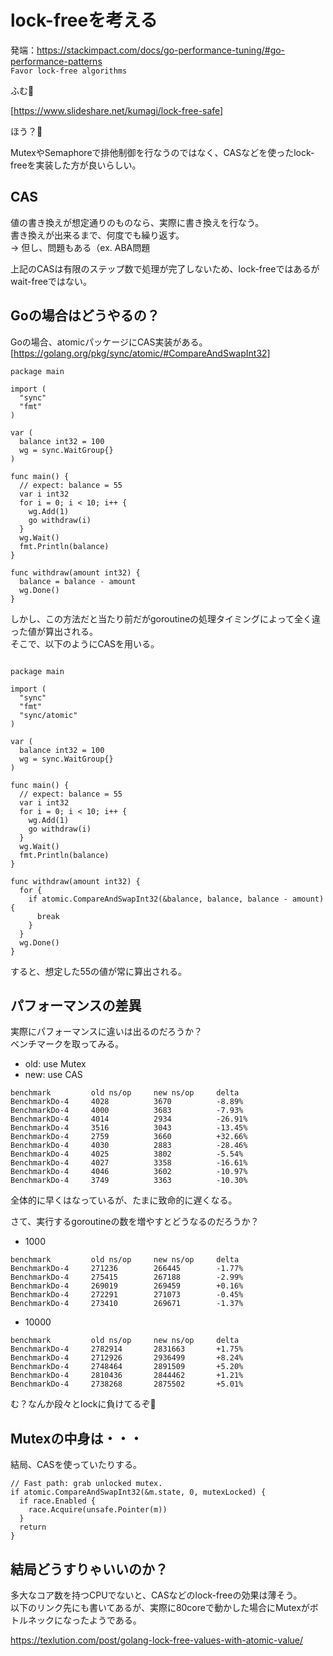 # lock-freeを考える

発端：https://stackimpact.com/docs/go-performance-tuning/#go-performance-patterns  
`Favor lock-free algorithms`

ふむ🤔

[https://www.slideshare.net/kumagi/lock-free-safe]

ほう？🤔

MutexやSemaphoreで排他制御を行なうのではなく、CASなどを使ったlock-freeを実装した方が良いらしい。

## CAS
値の書き換えが想定通りのものなら、実際に書き換えを行なう。  
書き換えが出来るまで、何度でも繰り返す。  
→ 但し、問題もある（ex. ABA問題

上記のCASは有限のステップ数で処理が完了しないため、lock-freeではあるがwait-freeではない。

## Goの場合はどうやるの？
Goの場合、atomicパッケージにCAS実装がある。  
[https://golang.org/pkg/sync/atomic/#CompareAndSwapInt32]

```
package main

import (
  "sync"
  "fmt"
)

var (
  balance int32 = 100
  wg = sync.WaitGroup{}
)

func main() {
  // expect: balance = 55
  var i int32
  for i = 0; i < 10; i++ {
    wg.Add(1)
    go withdraw(i)
  }
  wg.Wait()
  fmt.Println(balance)
}

func withdraw(amount int32) {
  balance = balance - amount
  wg.Done()
}
```

しかし、この方法だと当たり前だがgoroutineの処理タイミングによって全く違った値が算出される。  
そこで、以下のようにCASを用いる。

```

package main

import (
  "sync"
  "fmt"
  "sync/atomic"
)

var (
  balance int32 = 100
  wg = sync.WaitGroup{}
)

func main() {
  // expect: balance = 55
  var i int32
  for i = 0; i < 10; i++ {
    wg.Add(1)
    go withdraw(i)
  }
  wg.Wait()
  fmt.Println(balance)
}

func withdraw(amount int32) {
  for {
    if atomic.CompareAndSwapInt32(&balance, balance, balance - amount) {
      break
    }
  }
  wg.Done()
}
```

すると、想定した55の値が常に算出される。

## パフォーマンスの差異

実際にパフォーマンスに違いは出るのだろうか？  
ベンチマークを取ってみる。

- old: use Mutex
- new: use CAS

```
benchmark         old ns/op     new ns/op     delta
BenchmarkDo-4     4028          3670          -8.89%
BenchmarkDo-4     4000          3683          -7.93%
BenchmarkDo-4     4014          2934          -26.91%
BenchmarkDo-4     3516          3043          -13.45%
BenchmarkDo-4     2759          3660          +32.66%
BenchmarkDo-4     4030          2883          -28.46%
BenchmarkDo-4     4025          3802          -5.54%
BenchmarkDo-4     4027          3358          -16.61%
BenchmarkDo-4     4046          3602          -10.97%
BenchmarkDo-4     3749          3363          -10.30%
```

全体的に早くはなっているが、たまに致命的に遅くなる。

さて、実行するgoroutineの数を増やすとどうなるのだろうか？

- 1000

```
benchmark         old ns/op     new ns/op     delta
BenchmarkDo-4     271236        266445        -1.77%
BenchmarkDo-4     275415        267188        -2.99%
BenchmarkDo-4     269019        269459        +0.16%
BenchmarkDo-4     272291        271073        -0.45%
BenchmarkDo-4     273410        269671        -1.37%
```

- 10000

```
benchmark         old ns/op     new ns/op     delta
BenchmarkDo-4     2782914       2831663       +1.75%
BenchmarkDo-4     2712926       2936499       +8.24%
BenchmarkDo-4     2748464       2891509       +5.20%
BenchmarkDo-4     2810436       2844462       +1.21%
BenchmarkDo-4     2738268       2875502       +5.01%
```

む？なんか段々とlockに負けてるぞ🤔

## Mutexの中身は・・・

結局、CASを使っていたりする。

```
// Fast path: grab unlocked mutex.
if atomic.CompareAndSwapInt32(&m.state, 0, mutexLocked) {
  if race.Enabled {
    race.Acquire(unsafe.Pointer(m))
  }
  return
}
```

## 結局どうすりゃいいのか？

多大なコア数を持つCPUでないと、CASなどのlock-freeの効果は薄そう。  
以下のリンク先にも書いてあるが、実際に80coreで動かした場合にMutexがボトルネックになったようである。

https://texlution.com/post/golang-lock-free-values-with-atomic-value/

